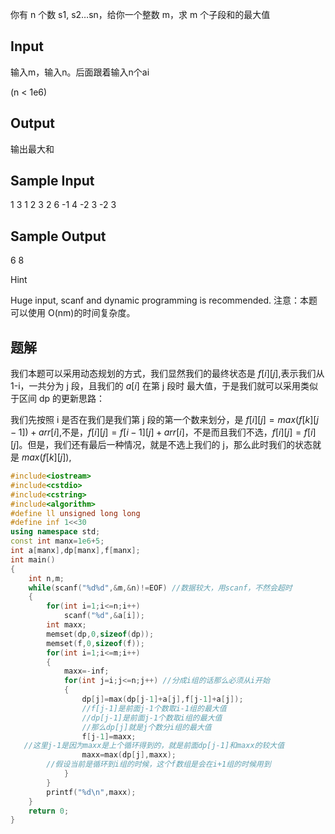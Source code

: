 你有 n 个数 s1, s2…sn，给你一个整数 m，求 m 个子段和的最大值

## Input

输入m，输入n。后面跟着输入n个ai

(n < 1e6)

## Output

输出最大和

## Sample Input

1 3 1 2 3
2 6 -1 4 -2 3 -2 3

## Sample Output

6
8



 

Hint

Huge input, scanf and dynamic programming is recommended.
注意：本题可以使用 O(nm)的时间复杂度。

## 题解
我们本题可以采用动态规划的方式，我们显然我们的最终状态是 $f[i][j]$,表示我们从 1-i，一共分为 j 段，且我们的 $a[i]$ 在第 j 段时 最大值，于是我们就可以采用类似于区间 dp 的更新思路：

我们先按照 i 是否在我们是我们第 j 段的第一个数来划分，是 $f[i][j]=max(f[k][j-1])+arr[i]$,不是，$f[i][j]=f[i-1][j]+arr[i]$，不是而且我们不选，$f[i][j]=f[i][j]$。但是，我们还有最后一种情况，就是不选上我们的 j，那么此时我们的状态就是 $max(f[k][j])$,

```cpp
#include<iostream>
#include<cstdio>
#include<cstring>
#include<algorithm>
#define ll unsigned long long
#define inf 1<<30
using namespace std;
const int manx=1e6+5;
int a[manx],dp[manx],f[manx];
int main()
{
    int n,m;
    while(scanf("%d%d",&m,&n)!=EOF) //数据较大，用scanf，不然会超时
    {
        for(int i=1;i<=n;i++)
            scanf("%d",&a[i]);
        int maxx;
        memset(dp,0,sizeof(dp));
        memset(f,0,sizeof(f));
        for(int i=1;i<=m;i++)
        {
            maxx=-inf; 
            for(int j=i;j<=n;j++) //分成i组的话那么必须从i开始
            {
                dp[j]=max(dp[j-1]+a[j],f[j-1]+a[j]);
                //f[j-1]是前面j-1个数取i-1组的最大值
                //dp[j-1]是前面j-1个数取i组的最大值
                //那么dp[j]就是j个数分i组的最大值
                f[j-1]=maxx; 
   //这里j-1是因为maxx是上个循环得到的，就是前面dp[j-1]和maxx的较大值
                maxx=max(dp[j],maxx);
        //假设当前是循环到i组的时候，这个f数组是会在i+1组的时候用到
            }
        }
        printf("%d\n",maxx);
    }
    return 0;
}


```


```

